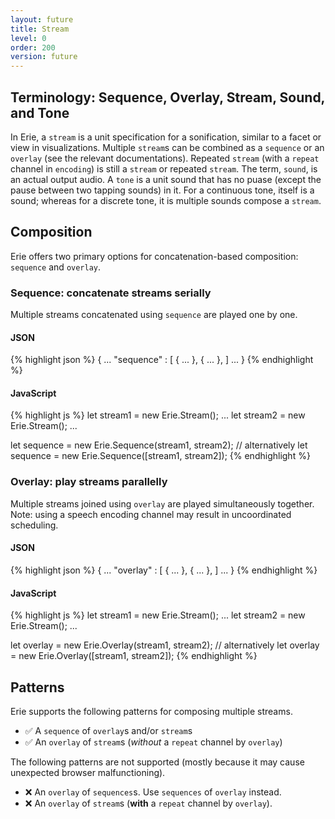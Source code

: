 ```yaml
---
layout: future
title: Stream
level: 0
order: 200
version: future
---
```


## Terminology: Sequence, Overlay, Stream, Sound, and Tone

In Erie, a `stream` is a unit specification for a sonification, similar to a facet or view in visualizations.
Multiple `stream`s can be combined as a `sequence` or an `overlay` (see the relevant documentations).
Repeated `stream` (with a `repeat` channel in `encoding`) is still a `stream` or repeated `stream`.
The term, `sound`, is an actual output audio.
A `tone` is a unit sound that has no puase (except the pause between two tapping sounds) in it.
For a continuous tone, itself is a sound; whereas for a discrete tone, it is multiple sounds compose a `stream`.


## Composition 

Erie offers two primary options for concatenation-based composition: `sequence` and `overlay`.

### Sequence: concatenate streams serially

Multiple streams concatenated using `sequence` are played one by one.

<code-groups>
<code-group>
<h4>JSON</h4>
{% highlight json %}
{
  ...
  "sequence" : [
    { ... },
    { ... },
  ]
  ...
}
{% endhighlight %}
</code-group>
<code-group>
<h4>JavaScript</h4>
{% highlight js %}
let stream1 = new Erie.Stream();
...
let stream2 = new Erie.Stream();
...

let sequence = new Erie.Sequence(stream1, stream2);
// alternatively
let sequence = new Erie.Sequence([stream1, stream2]);
{% endhighlight %}
</code-group>
</code-groups>

### Overlay: play streams parallelly

Multiple streams joined using `overlay` are played simultaneously together.
Note: using a speech encoding channel may result in uncoordinated scheduling.

<code-groups>
<code-group>
<h4>JSON</h4>
{% highlight json %}
{
  ...
  "overlay" : [
    { ... },
    { ... },
  ]
  ...
}
{% endhighlight %}
</code-group>
<code-group>
<h4>JavaScript</h4>
{% highlight js %}
let stream1 = new Erie.Stream();
...
let stream2 = new Erie.Stream();
...

let overlay = new Erie.Overlay(stream1, stream2);
// alternatively
let overlay = new Erie.Overlay([stream1, stream2]);
{% endhighlight %}
</code-group>
</code-groups>

## Patterns

Erie supports the following patterns for composing multiple streams.

- ✅ A `sequence` of `overlay`s and/or `stream`s
- ✅ An `overlay` of `stream`s (*without* a `repeat` channel by `overlay`)

The following patterns are not supported (mostly because it may cause unexpected browser malfunctioning).

- ❌ An `overlay` of `sequences`s. Use `sequences` of `overlay` instead.
- ❌ An `overlay` of `stream`s (**with** a `repeat` channel by `overlay`).
